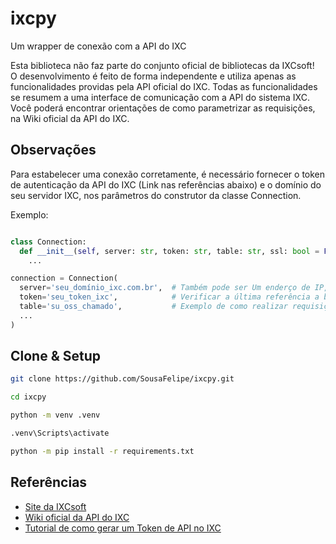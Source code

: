 
# ixcpy

Um wrapper de conexão com a API do IXC

Esta biblioteca não faz parte do conjunto oficial de bibliotecas da IXCsoft!\
O desenvolvimento é feito de forma independente e utiliza apenas as funcionalidades providas pela API oficial do IXC.
Todas as funcionalidades se resumem a uma interface de comunicação com a API do sistema IXC.\
Você poderá encontrar orientações de como parametrizar as requisições, na Wiki oficial da API do IXC.


## Observações

Para estabelecer uma conexão corretamente, é necessário fornecer o token de autenticação da API do IXC (Link nas referências abaixo) e o domínio do seu servidor IXC, nos parâmetros do construtor da classe Connection.

Exemplo:

```python

class Connection:
  def __init__(self, server: str, token: str, table: str, ssl: bool = False, ...):
    ...

connection = Connection(
  server='seu_domínio_ixc.com.br',  # Também pode ser Um enderço de IP, caso seu servidor IXC não possua domínio
  token='seu_token_ixc',            # Verificar a última referência a baixo
  table='su_oss_chamado',           # Exemplo de como realizar requisições na tabela de Ordens de Serviço
  ...
)
```


## Clone & Setup

```bash
git clone https://github.com/SousaFelipe/ixcpy.git
```
```bash
cd ixcpy
```
```bash
python -m venv .venv
```
```bash
.venv\Scripts\activate
```
```bash
python -m pip install -r requirements.txt
```


## Referências

  - [Site da IXCsoft](https://ixcsoft.com/)
  - [Wiki oficial da API do IXC](https://wikiapiprovedor.ixcsoft.com.br/)
  - [Tutorial de como gerar um Token de API no IXC](https://wiki.ixcsoft.com.br/pt-br/API/como_gerar_um_token_para_integra%C3%A7%C3%B5es_API)
